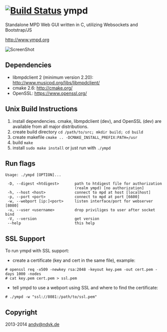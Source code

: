[![Build Status](https://travis-ci.org/notandy/ympd.svg)](https://travis-ci.org/notandy/ympd)
ympd
====

Standalone MPD Web GUI written in C, utilizing Websockets and Bootstrap/JS

http://www.ympd.org

![ScreenShot](http://www.ympd.org/assets/ympd_github.png)

## Dependencies

-   libmpdclient 2 (minimum version 2.20): http://www.musicpd.org/libs/libmpdclient/
-   cmake 2.6: http://cmake.org/
-   OpenSSL: https://www.openssl.org/

## Unix Build Instructions

1. install dependencies. cmake, libmpdclient (dev), and OpenSSL (dev) are available from all major distributions.
2. create build directory `cd /path/to/src; mkdir build; cd build`
3. create makefile `cmake .. -DCMAKE_INSTALL_PREFIX:PATH=/usr`
4. build `make`
5. install `sudo make install` or just run with `./ympd`

## Run flags

```
Usage: ./ympd [OPTION]...

 -D, --digest <htdigest>       path to htdigest file for authorization
                               (realm ympd) [no authorization]
 -h, --host <host>             connect to mpd at host [localhost]
 -p, --port <port>             connect to mpd at port [6600]
 -w, --webport [ip:]<port>     listen interface/port for webserver [8080]
 -u, --user <username>         drop priviliges to user after socket bind
 -V, --version                 get version
 --help                        this help
```

## SSL Support

To run ympd with SSL support:

-   create a certificate (key and cert in the same file), example:

```
# openssl req -x509 -newkey rsa:2048 -keyout key.pem -out cert.pem -days 1000 -nodes
# cat key.pem cert.pem > ssl.pem
```

-   tell ympd to use a webport using SSL and where to find the certificate:

```
# ./ympd -w "ssl://8081:/path/to/ssl.pem"
```

## Copyright

2013-2014 <andy@ndyk.de>
